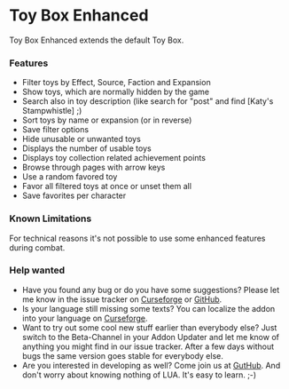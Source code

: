 # Toy Box Enhanced

Toy Box Enhanced extends the default Toy Box.

### Features

- Filter toys by Effect, Source, Faction and Expansion
- Show toys, which are normally hidden by the game
- Search also in toy description (like search for "post" and find [Katy's Stampwhistle] ;)
- Sort toys by name or expansion (or in reverse)
- Save filter options
- Hide unusable or unwanted toys
- Displays the number of usable toys
- Displays toy collection related achievement points
- Browse through pages with arrow keys
- Use a random favored toy
- Favor all filtered toys at once or unset them all
- Save favorites per character

### Known Limitations
For technical reasons it's not possible to use some enhanced features during combat.

### Help wanted

- Have you found any bug or do you have some suggestions? Please let me know in the issue tracker on [Curseforge](https://www.curseforge.com/wow/addons/toy-box-enhanced/issues) or [GitHub](https://github.com/exochron/ToyBoxEnhanced/issues).
- Is your language still missing some texts? You can localize the addon into your language on [Curseforge](https://www.curseforge.com/wow/addons/toy-box-enhanced/localization).
- Want to try out some cool new stuff earlier than everybody else? Just switch to the Beta-Channel in your Addon Updater and let me know of anything you might find in our issue tracker. After a few days without bugs the same version goes stable for everybody else.
- Are you interested in developing as well? Come join us at [GutHub](https://github.com/exochron/ToyBoxEnhanced). And don't worry about knowing nothing of LUA. It's easy to learn. ;-)
